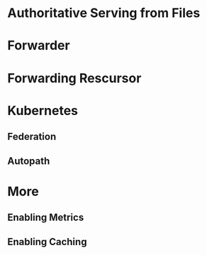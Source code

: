 # Authoritative Serving from Files

# Forwarder

# Forwarding Rescursor

# Kubernetes

## Federation

## Autopath

# More

## Enabling Metrics

## Enabling Caching
